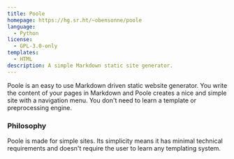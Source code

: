 ```yaml
---
title: Poole
homepage: https://hg.sr.ht/~obensonne/poole
language:
  - Python
license:
  - GPL-3.0-only
templates:
  - HTML
description: A simple Markdown static site generator.
---
```


Poole is an easy to use Markdown driven static website generator. You write the content of your pages in Markdown and Poole creates a nice and simple site with a navigation menu. You don't need to learn a template or preprocessing engine.

### Philosophy

Poole is made for simple sites. Its simplicity means it has minimal technical requirements and doesn't require the user to learn any templating system.
